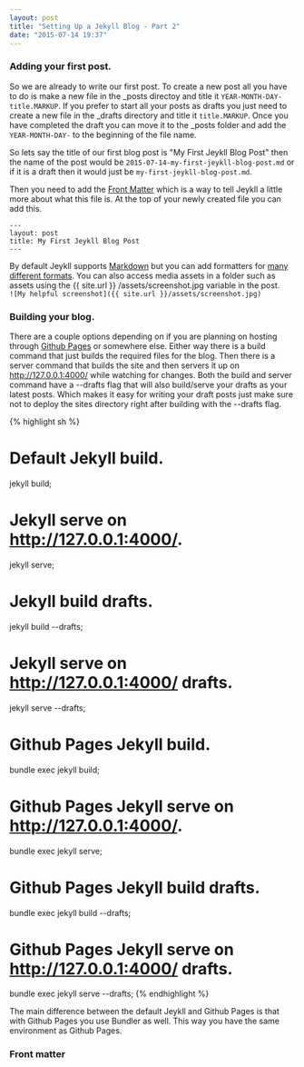 ```yaml
---
layout: post
title: "Setting Up a Jekyll Blog - Part 2"
date: "2015-07-14 19:37"
---
```


### Adding your first post.
So we are already to write our first post. To create a new post all you have to do is make a new file in the _posts directoy and title it `YEAR-MONTH-DAY-title.MARKUP`. If you prefer to start all your posts as drafts you just need to create a new file in the _drafts directory and title it `title.MARKUP`. Once you have completed the draft you can move it to the _posts folder and add the `YEAR-MONTH-DAY-` to the beginning of the file name.

So lets say the title of our first blog post is "My First Jeykll Blog Post" then the name of the post would be `2015-07-14-my-first-jeykll-blog-post.md` or if it is a draft then it would just be `my-first-jeykll-blog-post.md`.

Then you need to add the [Front Matter](http://jekyllrb.com/docs/frontmatter/) which is a way to tell Jeykll a little more about what this file is. At the top of your newly created file you can add this.
```
---
layout: post
title: My First Jeykll Blog Post
---
```


By default Jeykll supports [Markdown](http://daringfireball.net/projects/markdown/syntax) but you can add formatters for [many different formats](http://jekyllrb.com/docs/plugins/#converters-1). You can also access media assets in a folder such as assets using the &#123;&#123; site.url &#125;&#125; /assets/screenshot.jpg variable in the post.  
`![My helpful screenshot]({{ site.url }}/assets/screenshot.jpg)`

### Building your blog.
There are a couple options depending on if you are planning on hosting through [Github Pages](https://pages.github.com/) or somewhere else. Either way there is a build command that just builds the required files for the blog. Then there is a server command that builds the site and then servers it up on http://127.0.0.1:4000/ while watching for changes. Both the build and server command have a --drafts flag that will also build/serve your drafts as your latest posts. Which makes it easy for writing your draft posts just make sure not to deploy the sites directory right after building with the --drafts flag.

{% highlight sh %}
# Default Jekyll build.
jekyll build;
# Jekyll serve on http://127.0.0.1:4000/.
jekyll serve;
# Jekyll build drafts.
jekyll build --drafts;
# Jekyll serve on http://127.0.0.1:4000/ drafts.
jekyll serve --drafts;

# Github Pages Jekyll build.
bundle exec jekyll build;
# Github Pages Jekyll serve on http://127.0.0.1:4000/.
bundle exec jekyll serve;
# Github Pages Jekyll build drafts.
bundle exec jekyll build --drafts;
# Github Pages Jekyll serve on http://127.0.0.1:4000/ drafts.
bundle exec jekyll serve --drafts;
{% endhighlight %}

The main difference between the default Jeykll and Github Pages is that with Github Pages you use Bundler as well. This way you have the same environment as Github Pages.

### Front matter